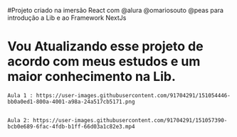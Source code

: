  #Projeto criado na imersão React com @alura @omariosouto @peas para introdução a Lib e ao Framework NextJs

 # Vou Atualizando esse projeto de acordo com meus estudos e um maior conhecimento na Lib.


	Aula 1 : https://user-images.githubusercontent.com/91704291/151054446-bb0a0ed1-800a-4001-a98a-24a517cb5171.png
	
	
	Aula 2: https://user-images.githubusercontent.com/91704291/151057390-bcb0e689-6fac-4fdb-b1ff-66d03a1c82e3.mp4